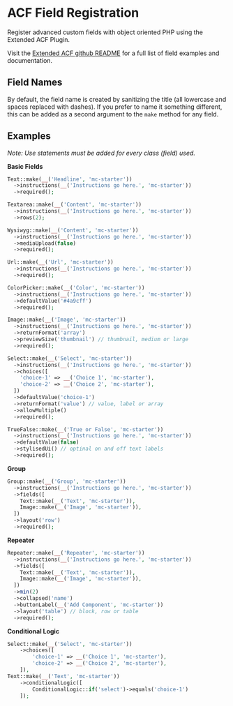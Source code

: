 # ACF Field Registration

Register advanced custom fields with object oriented PHP using the Extended ACF Plugin.

Visit the [Extended ACF github README](https://github.com/wordplate/extended-acf) for a full list of field examples and documentation.

## **Field Names**

By default, the field name is created by sanitizing the title (all lowercase and spaces replaced with dashes). If you prefer to name it something different, this can be added as a second argument to the `make` method for any field.

## **Examples**

_Note: Use statements must be added for every class (field) used._

**Basic Fields**

```php
Text::make(__('Headline', 'mc-starter'))
  ->instructions(__('Instructions go here.', 'mc-starter'))
  ->required();
```

```php
Textarea::make(__('Content', 'mc-starter'))
  ->instructions(__('Instructions go here.', 'mc-starter'))
  ->rows(2);
```

```php
Wysiwyg::make(__('Content', 'mc-starter'))
  ->instructions(__('Instructions go here.', 'mc-starter'))
  ->mediaUpload(false)
  ->required();
```

```php
Url::make(__('Url', 'mc-starter'))
  ->instructions(__('Instructions go here.', 'mc-starter'))
  ->required();
```

```php
ColorPicker::make(__('Color', 'mc-starter'))
  ->instructions(__('Instructions go here.', 'mc-starter'))
  ->defaultValue('#4a9cff')
  ->required();
```

```php
Image::make(__('Image', 'mc-starter'))
  ->instructions(__('Instructions go here.', 'mc-starter'))
  ->returnFormat('array')
  ->previewSize('thumbnail') // thumbnail, medium or large
  ->required();
```

```php
Select::make(__('Select', 'mc-starter'))
  ->instructions(__('Instructions go here.', 'mc-starter'))
  ->choices([
    'choice-1' => __('Choice 1', 'mc-starter'),
    'choice-2' => __('Choice 2', 'mc-starter'),
  ])
  ->defaultValue('choice-1')
  ->returnFormat('value') // value, label or array
  ->allowMultiple()
  ->required();
```

```php
TrueFalse::make(__('True or False', 'mc-starter'))
  ->instructions(__('Instructions go here.', 'mc-starter'))
  ->defaultValue(false)
  ->stylisedUi() // optinal on and off text labels
  ->required();
```

**Group**

```php
Group::make(__('Group', 'mc-starter'))
  ->instructions(__('Instructions go here.', 'mc-starter'))
  ->fields([
    Text::make(__('Text', 'mc-starter')),
    Image::make(__('Image', 'mc-starter')),
  ])
  ->layout('row')
  ->required();
```

**Repeater**

```php
Repeater::make(__('Repeater', 'mc-starter'))
  ->instructions(__('Instructions go here.', 'mc-starter'))
  ->fields([
    Text::make(__('Text', 'mc-starter')),
    Image::make(__('Image', 'mc-starter')),
  ])
  ->min(2)
  ->collapsed('name')
  ->buttonLabel(__('Add Component', 'mc-starter'))
  ->layout('table') // block, row or table
  ->required();
```

**Conditional Logic**

```php
Select::make(__('Select', 'mc-starter'))
    ->choices([
        'choice-1' => __('Choice 1', 'mc-starter'),
        'choice-2' => __('Choice 2', 'mc-starter'),
    ]),
Text::make(__('Text', 'mc-starter'))
    ->conditionalLogic([
        ConditionalLogic::if('select')->equals('choice-1')
    ]);
```
